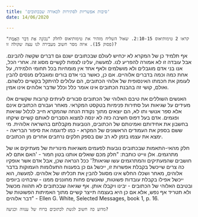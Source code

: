 ```yaml
---
title: 'סיבות אפשריות לסתירות לכאורה שבכתובים'
date: 14/06/2020

---
```


`קראו 2 טימותיאוס 2:10-15. שאול השליח מזהיר את טימותיאוס לחלק "נְכוֹנָה אֶת דְּבַר הָאֱמֶת" (פסוק 15). איזה מסר חשוב מעבירה לנו עצה שקולה זו?`

אף תלמיד כן של המקרא לא יכחיש לעולם שבכתובים ישנם גם דברים שקשה להבינם. אבל עובדה זו לא אמורה להפריע לנו. למעשה, עלינו לצפות לקשיים מסוג זה. אחרי הכל, אנו בני אדם מוגבלים ולא מושלמים ולאף אחד אין מומחיות בכל תחומי הלמידה, על אחת כמה וכמה בדברים אלוהיים. אם כן, כאשר בני אדם בורים ומוגבלים מנסים להבין לעומק את חכמתו האינסופית של אלוהי הכתובים, הם עלולים להיתקל בקשיים כלשהם. ואולם, קושי זה בהבנת הכתובים אינו אומר כלל וכלל שדבר אלוהים אינו אמין.

האנשים השוללים את טיבם האלוהי של הכתובים סבורים לעיתים קרובות שקשיים אלו מעידים על שגיאות ועל סתירות פנימיות בטקסט המקראי. מאחר ועבורם הכתובים אינם אלא ספר אנושי ותו לא, הם יוצאים מתוך נקודת הנחה שהמקרא חייב לכלול שגיאות ופגמים. אדם בעל דפוס חשיבה כזה לא ינסה למצוא הסברים לאותם קשיים שיקחו בחשבון את אחידותם ואמינותם של הכתובים, הנובעות מקבלתם בהשראה אלוהית. מי ששם בספק את העמודים הראשונים של המקרא - כמו לדוגמה את סיפור הבריאה - ימצא את עצמו בזמן לא רב שם בספק חלקים נרחבים אחרים מן הכתובים.

חלק מהאי-התאמות שבכתובים נובעות לפעמים משגיאות מינוריות של מעתיקים או של מתרגמים. אלן ווייט כותבת: "חלק מכם שואלים אותנו בטון חמור - 'האם אתם לא חושבים שהמעתיקים והמתרגמים עשו שגיאות?' ככל הנראה שכן, אבל אדם אשר אופקיו כה צרים שייכשל בקבלת אפשרות זו, ייכשל גם כן בפענוח התעלומות העמוקות בדבר אלוהים, מאחר ושכלו החלש אינו מסוגל להבין את תכליתו של אלוהים. למעשה, הוא ייכשל אפילו בקבלת עובדות פשוטות, שאנשים פחות מחוננים ממנו - שיבחינו ביופים ובטיבם האלוהי של הכתובים - יבינו ויקבלו אותן. אף שגיאה שבכתובים לא תהווה מכשול ולא תטריד אף נפש, אלא אם כן היא בעצמה תייצר קשיים מתוך האמיתות הפשוטות של דבר אלוהים" - Ellen G. White, Selected Messages, book 1, p. 16.

`מדוע כה חשוב לגשת לכתובים ברוח של ענווה וכניעה?`
